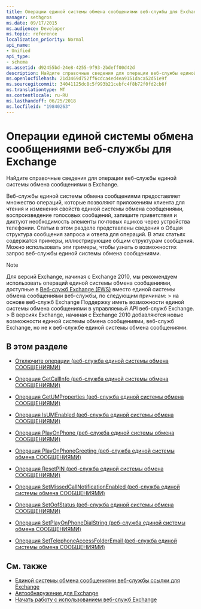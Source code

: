 ```yaml
---
title: Операции единой системы обмена сообщениями веб-службы для Exchange
manager: sethgros
ms.date: 09/17/2015
ms.audience: Developer
ms.topic: reference
localization_priority: Normal
api_name:
- Unified
api_type:
- schema
ms.assetid: d92455bd-24e8-4255-9f93-2bdeff00d42d
description: Найдите справочные сведения для операции веб-службы единой системы обмена сообщениями в Exchange.
ms.openlocfilehash: 21d3469d752ff6cdca4ed4ea9151daca52d51e9f
ms.sourcegitcommit: 34041125dc8c5f993b21cebfc4f8b72f0fd2cb6f
ms.translationtype: MT
ms.contentlocale: ru-RU
ms.lasthandoff: 06/25/2018
ms.locfileid: "19840263"
---
```

# <a name="unified-messaging-web-service-operations-for-exchange"></a>Операции единой системы обмена сообщениями веб-службы для Exchange

Найдите справочные сведения для операции веб-службы единой системы обмена сообщениями в Exchange.
  
Веб-службы единой системы обмена сообщениями предоставляет множество операций, которые позволяют приложениям клиента для чтения и изменения свойств единой системы обмена сообщениями, воспроизведение голосовых сообщений, запишите приветствия и диктуют необходимость элементы почтовых ящиков через устройства телефонии. Статьи в этом разделе представлены сведения о Общая структура сообщения запроса и ответа для операций. В этих статьях содержатся примеры, иллюстрирующие общим структурам сообщения. Можно использовать эти примеры, чтобы узнать о возможностях запрос веб-службы единой системы обмена сообщениями.
  
> [!NOTE]
>  Для версий Exchange, начиная с Exchange 2010, мы рекомендуем использовать операций единой системы обмена сообщениями, доступные в [Веб-служб Exchange (EWS)](http://msdn.microsoft.com/library/60285497-0c4e-4e51-84e1-34dd6d89a5d8%28Office.15%29.aspx) вместо единой системы обмена сообщениями веб-службы, по следующим причинам: > на основе веб-служб Exchange Поддержку иметь возможности единой системы обмена сообщениями в управляемый API веб-служб Exchange. > В версиях Exchange, начиная с Exchange 2010 добавляются новые возможности единой системы обмена сообщениями, веб-служб Exchange, но не к веб-службе единой системы обмена сообщениями. 
  
## <a name="in-this-section"></a>В этом разделе
<a name="bk_InThisSection"> </a>

- [Отключите операции (веб-служба единой системы обмена СООБЩЕНИЯМИ)](disconnect-operation-um-web-service.md)
    
- [Операция GetCallInfo (веб-служба единой системы обмена СООБЩЕНИЯМИ)](getcallinfo-operation-um-web-service.md)
    
- [Операция GetUMProperties (веб-служба единой системы обмена СООБЩЕНИЯМИ)](getumproperties-operation-um-web-service.md)
    
- [Операция IsUMEnabled (веб-служба единой системы обмена СООБЩЕНИЯМИ)](isumenabled-operation-um-web-service.md)
    
- [Операция PlayOnPhone (веб-служба единой системы обмена СООБЩЕНИЯМИ)](playonphone-operation-um-web-service.md)
    
- [Операция PlayOnPhoneGreeting (веб-служба единой системы обмена СООБЩЕНИЯМИ)](playonphonegreeting-operation-um-web-service.md)
    
- [Операция ResetPIN (веб-служба единой системы обмена СООБЩЕНИЯМИ)](resetpin-operation-um-web-service.md)
    
- [Операция SetMissedCallNotificationEnabled (веб-служба единой системы обмена СООБЩЕНИЯМИ)](setmissedcallnotificationenabled-operation-um-web-service.md)
    
- [Операция SetOofStatus (веб-служба единой системы обмена СООБЩЕНИЯМИ)](setoofstatus-operation-um-web-service.md)
    
- [Операция SetPlayOnPhoneDialString (веб-служба единой системы обмена СООБЩЕНИЯМИ)](setplayonphonedialstring-operation-um-web-service.md)
    
- [Операция SetTelephoneAccessFolderEmail (веб-служба единой системы обмена СООБЩЕНИЯМИ)](settelephoneaccessfolderemail-operation-um-web-service.md)
    
## <a name="see-also"></a>См. также

- [Единой системы обмена сообщениями веб-службы ссылки для Exchange](unified-messaging-web-service-reference-for-exchange.md)
- [Автообнаружение для Exchange](../exchange-web-services/autodiscover-for-exchange.md)
- [Начать работу с использованием веб-служб Exchange](../exchange-web-services/start-using-web-services-in-exchange.md)
    

